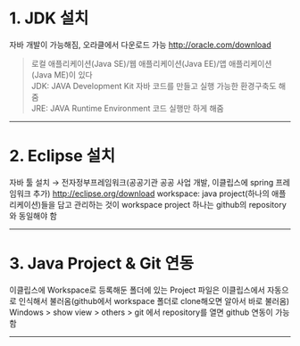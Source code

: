 # 1. JDK 설치
자바 개발이 가능해짐, 오라클에서 다운로드 가능 http://oracle.com/download
> 로컬 애플리케이션(Java SE)/웹 애플리케이션(Java EE)/앱 애플리케이션(Java ME)이 있다   
JDK: JAVA Development Kit 자바 코드를 만들고 실행 가능한 환경구축도 해 줌   
JRE: JAVA Runtime Environment 코드 실행만 하게 해줌
***

# 2. Eclipse 설치
자바 툴 설치 → 전자정부프레임워크(공공기관 공공 사업 개발, 이클립스에 spring 프레임워크 추가)
http://eclipse.org/download
workspace: java project(하나의 애플리케이션)들을 담고 관리하는 것이 workspace
project 하나는 github의 repository와 동일해야 함

***

# 3. Java Project & Git 연동
이클립스에 Workspace로 등록해둔 폴더에 있는 Project 파일은 이클립스에서 자동으로 인식해서 불러옴(github에서 workspace 폴더로 clone해오면 알아서 바로 불러옴)
Windows > show view > others > git 에서 repository를 열면 github 연동이 가능함
***
